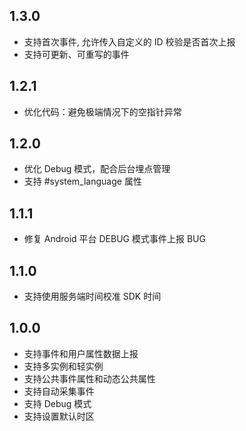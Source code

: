 ## 1.3.0
* 支持首次事件, 允许传入自定义的 ID 校验是否首次上报
* 支持可更新、可重写的事件

## 1.2.1
* 优化代码：避免极端情况下的空指针异常

## 1.2.0
* 优化 Debug 模式，配合后台埋点管理
* 支持 #system_language 属性

## 1.1.1
* 修复 Android 平台 DEBUG 模式事件上报 BUG

## 1.1.0
* 支持使用服务端时间校准 SDK 时间

## 1.0.0
* 支持事件和用户属性数据上报
* 支持多实例和轻实例
* 支持公共事件属性和动态公共属性
* 支持自动采集事件
* 支持 Debug 模式
* 支持设置默认时区
